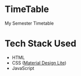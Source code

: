# TimeTable

My Semester Timetable

# Tech Stack Used

- HTML
- CSS ([Material Design Lite](https://getmdl.io/))
- JavaScript
